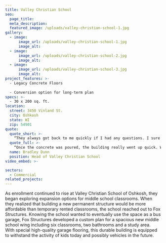 ```yaml
---
title: Valley Christian School
seo:
  page_title:
  meta_description:
  featured_image: /uploads/valley-christian-school-1.jpg
gallery: 
  - image: 
      image_url: /uploads/valley-christian-school-1.jpg
      image_alt:
  - image: 
      image_url: /uploads/valley-christian-school-2.jpg
      image_alt:
  - image: 
      image_url: /uploads/valley-christian-school-3.jpg
      image_alt:
project_features: >-
  - Legacy Concrete Floors
  
  - Conversion option for long-term plan
specs: >-
  - 30 x 200 sq. ft.
location:
  street: 3450 Vinland St.
  city: Oshkosh
  state: WI
  zip: 54901
quote:
  quote_short: >-
    “They always got back to me quickly if I had any questions. I sure would recommend Fox Structures and I have!”
  quote_full: >-
    “Once the concrete was poured, the building really went up quick. When we had ideas to make use of extra space for closets or offices, Fox Structures jumped right on the changes and got it taken care of. They were flexible! Mike Klarner was knowledgeable, timely and professional, and the crews were all very professional. They always got back to me quickly if I had any questions. I sure would recommend Fox Structures and I have!”
  name: Bradley Dunn
  position: Head of Valley Christian School
video_embed: >-

sectors:
  - Commercial
related_projects: 
---
```


As enrollment continued to rise at Valley Christian School of Oshkosh, they began exploring expansion options for middle school classrooms. When they realized that building a new permanent structure would be more affordable than temporary rented classrooms, the school reached out to Fox Structures. Knowing the school wanted to eventually use the space as a bus garage, Fox Structures developed a custom plan for a spacious new middle school wing including six classrooms, two bathrooms and a study area. With special high-quality garage flooring, this durable building is equipped to withstand the activity of kids today and possibly vehicles in the future.

